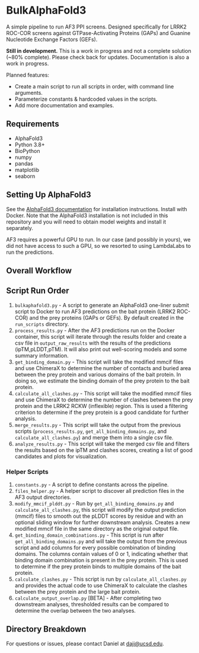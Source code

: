# BulkAlphaFold3

A simple pipeline to run AF3 PPI screens. Designed specifically for LRRK2 ROC-COR screens against GTPase-Activating Proteins (GAPs) and Guanine Nucleotide Exchange Factors (GEFs).

**Still in development.** This is a work in progress and not a complete solution (~80% complete). Please check back for updates. Documentation is also a work in progress.

Planned features:
- Create a main script to run all scripts in order, with command line arguments.
- Parameterize constants & hardcoded values in the scripts.
- Add more documentation and examples.

## Requirements
- AlphaFold3
- Python 3.8+
- BioPython
- numpy
- pandas
- matplotlib
- seaborn

## Setting Up AlphaFold3 

See the [AlphaFold3 documentation](https://github.com/google-deepmind/alphafold3) for installation instructions. Install with Docker. Note that the AlphaFold3 installation is not included in this repository and you will need to obtain model weights and install it separately.

AF3 requires a powerful GPU to run. In our case (and possibly in yours), we did not have access to such a GPU, so we resorted to using LambdaLabs to run the predictions.

## Overall Workflow

## Script Run Order
1. `bulkaphafold3.py` - A script to generate an AlphaFold3 one-liner submit script to Docker to run AF3 predictions on the bait protein (LRRK2 ROC-COR) and the prey proteins (GAPs or GEFs). By default created in the `run_scripts` directory.
2. `process_results.py` - After the AF3 predictions run on the Docker container, this script will iterate through the results folder and create a csv file in `output_raw_results` with the results of the predictions (ipTM,pLDDT,pTM). It will also print out well-scoring models and some summary information.
3. `get_binding_domain.py` - This script will take the modified mmcif files and use ChimeraX to determine the number of contacts and buried area between the prey protein and various domains of the bait protein. In doing so, we estimate the binding domain of the prey protein to the bait protein.
4. `calculate_all_clashes.py` - This script will take the modified mmcif files and use ChimeraX to determine the number of clashes between the prey protein and the LRRK2 RCKW (inflexible) region. This is used a filtering criterion to determine if the prey protein is a good candidate for further analysis.
5. `merge_results.py` - This script will take the output from the previous scripts (`process_results.py`, `get_all_binding_domains.py`, and `calculate_all_clashes.py`) and merge them into a single csv file.
6. `analyze_results.py` - This script will take the merged csv file and filters the results based on the ipTM and clashes scores, creating a list of good candidates and plots for visualization.

### Helper Scripts
1. `constants.py` - A script to define constants across the pipeline.
2. `files_helper.py` - A helper script to discover all prediction files in the AF3 output directories.
3. `modify_mmcif_plddt.py` - Run by `get_all_binding_domains.py` and `calculate_all_clashes.py`, this script will modify the output prediction (mmcif) files to smooth out the pLDDT scores by residue and with an optional sliding window for further downstream analysis. Creates a new modified mmcif file in the same directory as the original output file.
4. `get_binding_domain_combinations.py` - This script is run after `get_all_binding_domains.py` and will take the output from the previous script and add columns for every possible combination of binding domains. The columns contain values of 0 or 1, indicating whether that binding domain combination is present in the prey protein. This is used to determine if the prey protein binds to multiple domains of the bait protein.
5. `calculate_clashes.py` - This script is run by `calculate_all_clashes.py` and provides the actual code to use ChimeraX to calculate the clashes between the prey protein and the large bait protein.
6. `calculate_output_overlap.py` [BETA] - After completing two downstream analyses, thresholded results can be compared to determine the overlap between the two analyses.


## Directory Breakdown


For questions or issues, please contact Daniel at daji@ucsd.edu.